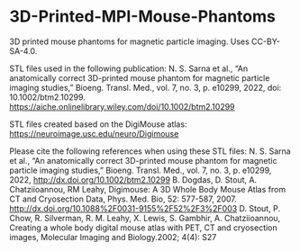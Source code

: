 # 3D-Printed-MPI-Mouse-Phantoms
 3D printed mouse phantoms for magnetic particle imaging. Uses CC-BY-SA-4.0.
 
 STL files used in the following publication:
 N. S. Sarna et al., “An anatomically correct 3D-printed mouse phantom for magnetic particle imaging studies,” Bioeng. Transl. Med., vol. 7, no. 3, p. e10299, 2022, doi: 10.1002/btm2.10299.
 https://aiche.onlinelibrary.wiley.com/doi/10.1002/btm2.10299 
 
 STL files created based on the DigiMouse atlas: https://neuroimage.usc.edu/neuro/Digimouse

 Please cite the following references when using these STL files:
 N. S. Sarna et al., “An anatomically correct 3D-printed mouse phantom for magnetic particle imaging studies,” Bioeng. Transl. Med., vol. 7, no. 3, p. e10299, 2022, http://dx.doi.org/10.1002/btm2.10299
 B. Dogdas, D. Stout, A. Chatziioannou, RM Leahy, Digimouse: A 3D Whole Body Mouse Atlas from CT and Cryosection Data, Phys. Med. Bio, 52: 577-587, 2007. http://dx.doi.org/10.1088%2F0031-9155%2F52%2F3%2F003
 D. Stout, P. Chow, R. Silverman, R. M. Leahy, X. Lewis, S. Gambhir, A. Chatziioannou, Creating a whole body digital mouse atlas with PET, CT and cryosection images, Molecular Imaging and Biology.2002; 4(4): S27

 
  
